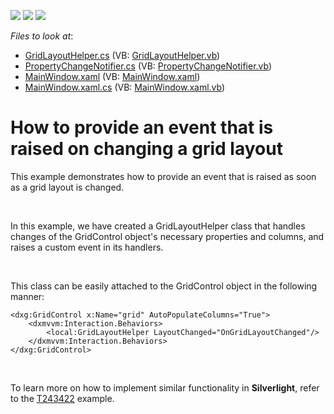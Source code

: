 <!-- default badges list -->
![](https://img.shields.io/endpoint?url=https://codecentral.devexpress.com/api/v1/VersionRange/128652431/21.1.5%2B)
[![](https://img.shields.io/badge/Open_in_DevExpress_Support_Center-FF7200?style=flat-square&logo=DevExpress&logoColor=white)](https://supportcenter.devexpress.com/ticket/details/E4609)
[![](https://img.shields.io/badge/📖_How_to_use_DevExpress_Examples-e9f6fc?style=flat-square)](https://docs.devexpress.com/GeneralInformation/403183)
<!-- default badges end -->
<!-- default file list -->
*Files to look at*:

* [GridLayoutHelper.cs](./CS/E4609/Implementation/GridLayoutHelper.cs) (VB: [GridLayoutHelper.vb](./VB/E4609/Implementation/GridLayoutHelper.vb))
* [PropertyChangeNotifier.cs](./CS/E4609/Implementation/PropertyChangeNotifier.cs) (VB: [PropertyChangeNotifier.vb](./VB/E4609/Implementation/PropertyChangeNotifier.vb))
* [MainWindow.xaml](./CS/E4609/MainWindow.xaml) (VB: [MainWindow.xaml](./VB/E4609/MainWindow.xaml))
* [MainWindow.xaml.cs](./CS/E4609/MainWindow.xaml.cs) (VB: [MainWindow.xaml.vb](./VB/E4609/MainWindow.xaml.vb))
<!-- default file list end -->
# How to provide an event that is raised on changing a grid layout


<p>This example demonstrates how to provide an event that is raised as soon as a grid layout is changed.</p>
<br />
<p>In this example, we have created a GridLayoutHelper class that handles changes of the GridControl object's necessary properties and columns, and raises a custom event in its handlers.</p>
<br />
<p>This class can be easily attached to the GridControl object in the following manner:</p>


```xaml
<dxg:GridControl x:Name="grid" AutoPopulateColumns="True">
	<dxmvvm:Interaction.Behaviors>
		<local:GridLayoutHelper LayoutChanged="OnGridLayoutChanged"/>
	</dxmvvm:Interaction.Behaviors>
</dxg:GridControl>
```


<p> </p>
<p>To learn more on how to implement similar functionality in <strong>Silverlight</strong>, refer to the <a href="https://www.devexpress.com/Support/Center/p/T243422">T243422</a> example.</p>

<br/>


